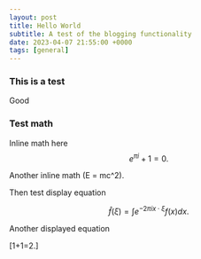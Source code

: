 ```yaml
---
layout: post
title: Hello World
subtitle: A test of the blogging functionality
date: 2023-04-07 21:55:00 +0000
tags: [general]
---
```


### This is a test

Good

### Test math

Inline math here $$e^{\pi i} + 1 = 0.$$

Another inline math \(E = mc^2\).

Then test display equation

$$\hat{f}(\xi) = \int e^{-2\pi i x \cdot \xi}f(x) dx.$$

Another displayed equation

\[1+1=2.\]

